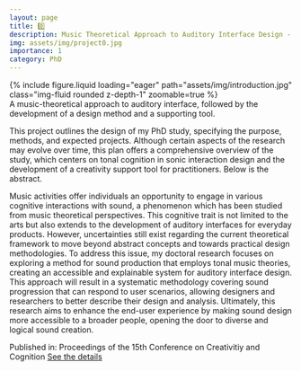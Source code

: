 ```yaml
---
layout: page
title: 0️⃣
description: Music Theoretical Approach to Auditory Interface Design - Progressive, Explainable, and Accessible [SMACC LAB]
img: assets/img/project0.jpg
importance: 1
category: PhD
---
```

<div class="row mt-3">
    <div class="col-sm mt-3 mt-md-0">
        {% include figure.liquid loading="eager" path="assets/img/introduction.jpg" class="img-fluid rounded z-depth-1" zoomable=true %}
    </div>
</div>
<div class="caption">
    A music-theoretical approach to auditory interface, followed by the development of a design method and a supporting tool. 
</div> 

This project outlines the design of my PhD study, specifying the purpose, methods, and expected projects. Although certain aspects of the research may evolve over time, this plan offers a comprehensive overview of the study, which centers on tonal cognition in sonic interaction design and the development of a creativity support tool for practitioners. Below is the abstract. 

Music activities offer individuals an opportunity to engage in various cognitive interactions with sound, a phenomenon which has been studied from music theoretical perspectives. This cognitive trait is not limited to the arts but also extends to the development of auditory interfaces for everyday products. However, uncertainties still exist regarding the current theoretical framework to move beyond abstract concepts and towards practical design methodologies. To address this issue, my doctoral research focuses on exploring a method for sound production that employs tonal music theories, creating an accessible and explainable system for auditory interface design. This approach will result in a systematic methodology covering sound progression that can respond to user scenarios, allowing designers and researchers to better describe their design and analysis. Ultimately, this research aims to enhance the end-user experience by making sound design more accessible to a broader people, opening the door to diverse and logical sound creation.

Published in: Proceedings of the 15th Conference on Creativitiy and Cognition [See the details](https://dl.acm.org/doi/abs/10.1145/3591196.3596814)